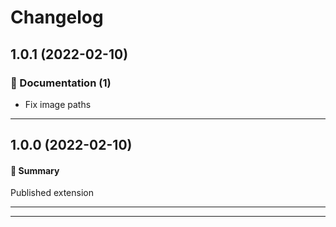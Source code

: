 # Changelog

## 1.0.1 (2022-02-10)

### 📝 Documentation (1)

- Fix image paths

---

## 1.0.0 (2022-02-10)

#### 💬 Summary

Published extension

---

---
